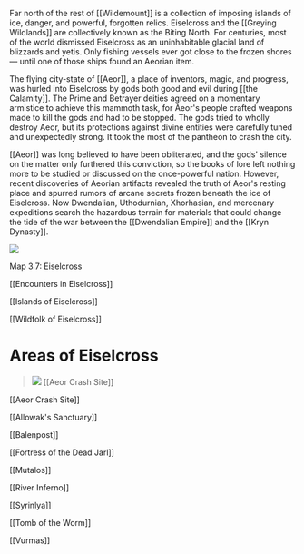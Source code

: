 Far north of the rest of [[Wildemount]] is a collection of imposing islands of ice, danger, and powerful, forgotten relics. Eiselcross and the [[Greying Wildlands]] are collectively known as the Biting North. For centuries, most of the world dismissed Eiselcross as an uninhabitable glacial land of blizzards and yetis. Only fishing vessels ever got close to the frozen shores — until one of those ships found an Aeorian item.

The flying city-state of [[Aeor]], a place of inventors, magic, and progress, was hurled into Eiselcross by gods both good and evil during [[the Calamity]]. The Prime and Betrayer deities agreed on a momentary armistice to achieve this mammoth task, for Aeor's people crafted weapons made to kill the gods and had to be stopped. The gods tried to wholly destroy Aeor, but its protections against divine entities were carefully tuned and unexpectedly strong. It took the most of the pantheon to crash the city.

[[Aeor]] was long believed to have been obliterated, and the gods' silence on the matter only furthered this conviction, so the books of lore left nothing more to be studied or discussed on the once-powerful nation. However, recent discoveries of Aeorian artifacts revealed the truth of Aeor's resting place and spurred rumors of arcane secrets frozen beneath the ice of Eiselcross. Now Dwendalian, Uthodurnian, Xhorhasian, and mercenary expeditions search the hazardous terrain for materials that could change the tide of the war between the [[Dwendalian Empire]] and the [[Kryn Dynasty]].

![](https://media.dndbeyond.com/compendium-images/egtw/yDOyqyOocErRgYJK/3.7-Eiselcross.png)

Map 3.7: Eiselcross

[[Encounters in Eiselcross]]

[[Islands of Eiselcross]]

[[Wildfolk of Eiselcross]]

# Areas of Eiselcross

> ![](https://media.dndbeyond.com/compendium-images/egtw/yDOyqyOocErRgYJK/03-17.png)
> [[Aeor Crash Site]]

[[Aeor Crash Site]]

[[Allowak's Sanctuary]]

[[Balenpost]]

[[Fortress of the Dead Jarl]]

[[Mutalos]]

[[River Inferno]]

[[Syrinlya]]

[[Tomb of the Worm]]

[[Vurmas]]